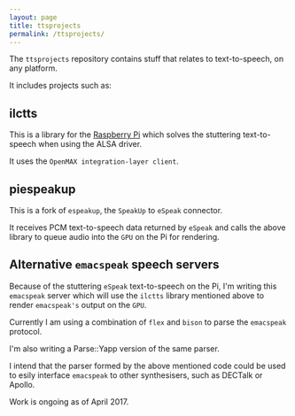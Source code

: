 ```yaml
---
layout: page
title: ttsprojects
permalink: /ttsprojects/
---
```


The `ttsprojects` repository contains stuff that relates to text-to-speech, on any platform.

It includes projects such as:

## ilctts

This is a library for the [Raspberry Pi][rpi] which solves the stuttering text-to-speech when using 
the ALSA driver.

It uses the `OpenMAX integration-layer client`.

## piespeakup

This is a fork of `espeakup`, the `SpeakUp` to `eSpeak` connector.

It receives PCM text-to-speech data returned by `eSpeak` and calls the above library to queue audio 
into the `GPU` on the Pi for rendering.

## Alternative `emacspeak` speech servers

Because of the stuttering `eSpeak` text-to-speech on the Pi, I'm writing this `emacspeak` server 
which will use the `ilctts` library mentioned above to render `emacspeak's` output on the `GPU`.

Currently I am using a combination of `flex` and `bison` to parse the `emacspeak` protocol.

I'm also writing a Parse::Yapp version of the same parser.

I intend that the parser formed by the above mentioned code could be used to esily interface 
`emacspeak` to other synthesisers, such as DECTalk or Apollo.


Work is ongoing as of April 2017.

[rpi]: https://www.raspberrypi.org/


